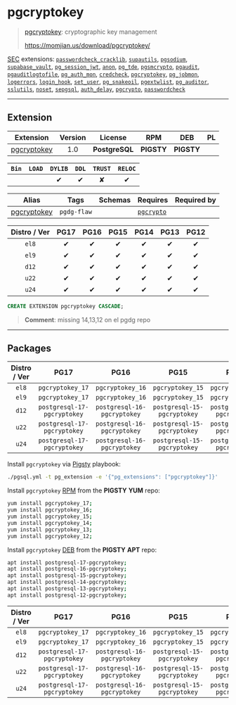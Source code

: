 # pgcryptokey


> [pgcryptokey](https://momjian.us/download/pgcryptokey/): cryptographic key management
>
> https://momjian.us/download/pgcryptokey/





[SEC](/sec) extensions: [`passwordcheck_cracklib`](/passwordcheck_cracklib), [`supautils`](/supautils), [`pgsodium`](/pgsodium), [`supabase_vault`](/supabase_vault), [`pg_session_jwt`](/pg_session_jwt), [`anon`](/anon), [`pg_tde`](/pg_tde), [`pgsmcrypto`](/pgsmcrypto), [`pgaudit`](/pgaudit), [`pgauditlogtofile`](/pgauditlogtofile), [`pg_auth_mon`](/pg_auth_mon), [`credcheck`](/credcheck), [`pgcryptokey`](/pgcryptokey), [`pg_jobmon`](/pg_jobmon), [`logerrors`](/logerrors), [`login_hook`](/login_hook), [`set_user`](/set_user), [`pg_snakeoil`](/pg_snakeoil), [`pgextwlist`](/pgextwlist), [`pg_auditor`](/pg_auditor), [`sslutils`](/sslutils), [`noset`](/noset), [`sepgsql`](/sepgsql), [`auth_delay`](/auth_delay), [`pgcrypto`](/pgcrypto), [`passwordcheck`](/passwordcheck)


-------
## Extension


| Extension | Version | License | RPM | DEB | PL |
|-----------|:-------:|:-------:|:---:|:---:|:--:|
| [pgcryptokey](https://momjian.us/download/pgcryptokey/) | 1.0 | **<span class="tcblue">PostgreSQL</span>** | **<span class="tcwarn">PIGSTY</span>** | **<span class="tcwarn">PIGSTY</span>** |  |



| `Bin` | `LOAD` | `DYLIB` | `DDL` | `TRUST` | `RELOC` |
|:-----:|:------:|:-------:|:-----:|:-------:|:-------:|
|  |  | <span class="tcblue">✔</span> | <span class="tcblue">✔</span> | <span class="tcwarn">✘</span> | <span class="tcblue">✔</span> |



| Alias | Tags | Schemas | Requires | Required by |
|-------|------|---------|----------|-------------|
| [pgcryptokey](/pgcryptokey) | `pgdg-flaw` |  | [`pgcrypto`](pgcrypto) |  |



| Distro / Ver | PG17 | PG16 | PG15 | PG14 | PG13 | PG12 |
|:------------:|:----:|:----:|:----:|:----:|:----:|:----:|
| `el8` | <span class="tcblue">✔</span> | <span class="tcblue">✔</span> | <span class="tcblue">✔</span> | <span class="tcblue">✔</span> | <span class="tcblue">✔</span> | <span class="tcblue">✔</span> |
| `el9` | <span class="tcblue">✔</span> | <span class="tcblue">✔</span> | <span class="tcblue">✔</span> | <span class="tcblue">✔</span> | <span class="tcblue">✔</span> | <span class="tcblue">✔</span> |
| `d12` | <span class="tcblue">✔</span> | <span class="tcblue">✔</span> | <span class="tcblue">✔</span> | <span class="tcblue">✔</span> | <span class="tcblue">✔</span> | <span class="tcblue">✔</span> |
| `u22` | <span class="tcblue">✔</span> | <span class="tcblue">✔</span> | <span class="tcblue">✔</span> | <span class="tcblue">✔</span> | <span class="tcblue">✔</span> | <span class="tcblue">✔</span> |
| `u24` | <span class="tcblue">✔</span> | <span class="tcblue">✔</span> | <span class="tcblue">✔</span> | <span class="tcblue">✔</span> | <span class="tcblue">✔</span> | <span class="tcblue">✔</span> |





```sql
CREATE EXTENSION pgcryptokey CASCADE;
```
> **Comment**: missing 14,13,12 on el pgdg repo
-----------


## Packages


| Distro / Ver | PG17 | PG16 | PG15 | PG14 | PG13 | PG12 |
|:------------:|:----:|:----:|:----:|:----:|:----:|:----:|
| `el8` | `pgcryptokey_17` | `pgcryptokey_16` | `pgcryptokey_15` | `pgcryptokey_14` | `pgcryptokey_13` | `pgcryptokey_12` |
| `el9` | `pgcryptokey_17` | `pgcryptokey_16` | `pgcryptokey_15` | `pgcryptokey_14` | `pgcryptokey_13` | `pgcryptokey_12` |
| `d12` | `postgresql-17-pgcryptokey` | `postgresql-16-pgcryptokey` | `postgresql-15-pgcryptokey` | `postgresql-14-pgcryptokey` | `postgresql-13-pgcryptokey` | `postgresql-12-pgcryptokey` |
| `u22` | `postgresql-17-pgcryptokey` | `postgresql-16-pgcryptokey` | `postgresql-15-pgcryptokey` | `postgresql-14-pgcryptokey` | `postgresql-13-pgcryptokey` | `postgresql-12-pgcryptokey` |
| `u24` | `postgresql-17-pgcryptokey` | `postgresql-16-pgcryptokey` | `postgresql-15-pgcryptokey` | `postgresql-14-pgcryptokey` | `postgresql-13-pgcryptokey` | `postgresql-12-pgcryptokey` |



Install `pgcryptokey` via [Pigsty](https://pigsty.io/docs/pgext/usage/install/) playbook:

```bash
./pgsql.yml -t pg_extension -e '{"pg_extensions": ["pgcryptokey"]}'
```


Install `pgcryptokey` [RPM](/rpm) from the **<span class="tcwarn">PIGSTY</span>** **YUM** repo:

```bash
yum install pgcryptokey_17;
yum install pgcryptokey_16;
yum install pgcryptokey_15;
yum install pgcryptokey_14;
yum install pgcryptokey_13;
yum install pgcryptokey_12;
```


Install `pgcryptokey` [DEB](/deb) from the **<span class="tcwarn">PIGSTY</span>** **APT** repo:

```bash
apt install postgresql-17-pgcryptokey;
apt install postgresql-16-pgcryptokey;
apt install postgresql-15-pgcryptokey;
apt install postgresql-14-pgcryptokey;
apt install postgresql-13-pgcryptokey;
apt install postgresql-12-pgcryptokey;
```




| Distro / Ver | PG17 | PG16 | PG15 | PG14 | PG13 | PG12 |
|:------------:|:----:|:----:|:----:|:----:|:----:|:----:|
| `el8` | `pgcryptokey_17` | `pgcryptokey_16` | `pgcryptokey_15` | `pgcryptokey_14` | `pgcryptokey_13` | `pgcryptokey_12` |
| `el9` | `pgcryptokey_17` | `pgcryptokey_16` | `pgcryptokey_15` | `pgcryptokey_14` | `pgcryptokey_13` | `pgcryptokey_12` |
| `d12` | `postgresql-17-pgcryptokey` | `postgresql-16-pgcryptokey` | `postgresql-15-pgcryptokey` | `postgresql-14-pgcryptokey` | `postgresql-13-pgcryptokey` | `postgresql-12-pgcryptokey` |
| `u22` | `postgresql-17-pgcryptokey` | `postgresql-16-pgcryptokey` | `postgresql-15-pgcryptokey` | `postgresql-14-pgcryptokey` | `postgresql-13-pgcryptokey` | `postgresql-12-pgcryptokey` |
| `u24` | `postgresql-17-pgcryptokey` | `postgresql-16-pgcryptokey` | `postgresql-15-pgcryptokey` | `postgresql-14-pgcryptokey` | `postgresql-13-pgcryptokey` | `postgresql-12-pgcryptokey` |





